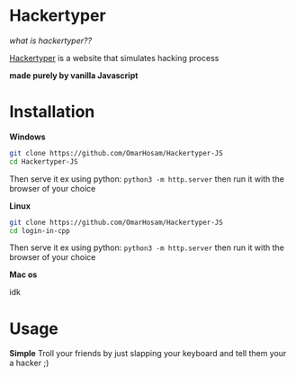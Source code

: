 # Hackertyper
*what is hackertyper??*

[Hackertyper](hackertyper.net) is a website that simulates hacking process

**made purely by vanilla Javascript**

# Installation
**Windows**
```sh
git clone https://github.com/OmarHosam/Hackertyper-JS
cd Hackertyper-JS
```
Then serve it
ex using python: `python3 -m http.server`
then run it with the browser of your choice

**Linux**
```sh
git clone https://github.com/OmarHosam/Hackertyper-JS
cd login-in-cpp
```
Then serve it
ex using python: `python3 -m http.server`
then run it with the browser of your choice

**Mac os**

idk

# Usage
**Simple**
Troll your friends by just slapping your keyboard and tell them your a hacker ;)